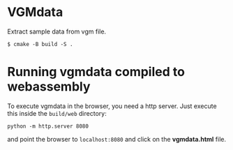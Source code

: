 # VGMdata
Extract sample data from vgm file.
```
$ cmake -B build -S .
```

# Running vgmdata compiled to webassembly
To execute vgmdata in the browser, you need a http server. Just execute this inside the `build/web` directory:
```
python -m http.server 8080
```
and point the browser to `localhost:8080` and click on the **vgmdata.html** file.
